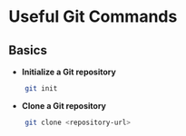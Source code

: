 # Useful Git Commands

## Basics

- **Initialize a Git repository**
```bash
    git init
```
- **Clone a Git repository**
```bash
    git clone <repository-url>
```
